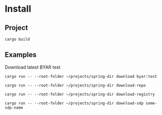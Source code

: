 # Install

## Project

`cargo build`

## Examples

Download latest BYAR test

`cargo run -- --root-folder ~/projects/spring-dir download byar:test`

`cargo run -- --root-folder ~/projects/spring-dir download-repo`

`cargo run -- --root-folder ~/projects/spring-dir download-registry`

`cargo run -- --root-folder ~/projects/spring-dir download-sdp some-sdp-name`
